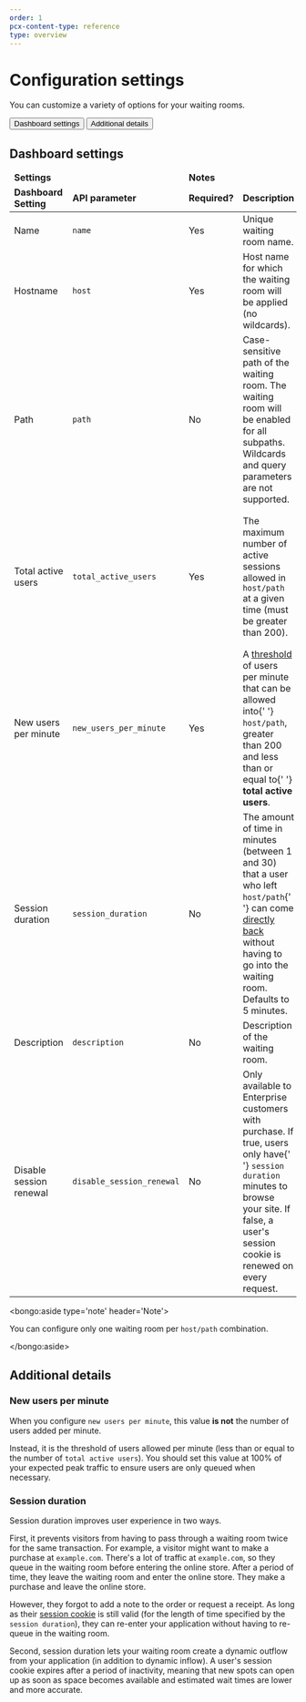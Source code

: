 ```yaml
---
order: 1
pcx-content-type: reference
type: overview
---
```


# Configuration settings

You can customize a variety of options for your waiting rooms.

<ButtonGroup>
  <Button type="primary" href="#dashboard-settings">
    Dashboard settings
  </Button>
  <Button type="secondary" href="#additional-details">
    Additional details
  </Button>
</ButtonGroup>

## Dashboard settings

<table style="width:100%">
  <thead>
    <tr>
      <td colspan="2" style="width:30%">
        <strong>Settings</strong>
      </td>
      <td colspan="2" style="width:70%">
        <strong>Notes</strong>
      </td>
    </tr>
    <tr>
      <td style="width:15%">
        <strong>Dashboard Setting</strong>
      </td>
      <td style="width:15%">
        <strong>API parameter</strong>
      </td>
      <td style="width:15%">
        <strong>Required?</strong>
      </td>
      <td style="width:30%">
        <strong>Description</strong>
      </td>
      <td style="width:25%">
        <strong>Best practices</strong>
      </td>
    </tr>
  </thead>
  <tbody>
    <tr>
      <td>Name</td>
      <td>
        <code>name</code>
      </td>
      <td>Yes</td>
      <td>Unique waiting room name.</td>
      <td></td>
    </tr>
    <tr>
      <td>Hostname</td>
      <td>
        <code>host</code>
      </td>
      <td>Yes</td>
      <td>Host name for which the waiting room will be applied (no wildcards).</td>
      <td>
        Do not include <code>http://</code> or <code>https://</code>.
      </td>
    </tr>
    <tr>
      <td>Path</td>
      <td>
        <code>path</code>
      </td>
      <td>No</td>
      <td>
        Case-sensitive path of the waiting room. The waiting room will be enabled for all subpaths.
        Wildcards and query parameters are not supported.
      </td>
      <td>
        If your server does not allow letter casing, use numbers in your <code>path</code> or
        redirect traffic with a Page Rule.
      </td>
    </tr>
    <tr>
      <td>Total active users</td>
      <td>
        <code>total_active_users</code>
      </td>
      <td>Yes</td>
      <td>
        The maximum number of active sessions allowed in <code>host/path</code> at a given time
        (must be greater than 200).
      </td>
      <td>
        Set to 75% of origin traffic capacity and adjust as needed. Adjustments may affect estimated
        wait time shown to end users.
      </td>
    </tr>
    <tr>
      <td>New users per minute</td>
      <td>
        <code>new_users_per_minute</code>
      </td>
      <td>Yes</td>
      <td>
        A <a href="#new-users-per-minute">threshold</a> of users per minute that can be allowed into{' '}
        <code>host/path</code>, greater than 200 and less than or equal to{' '}
        <strong>total active users</strong>.
      </td>
      <td>Set to 100% of peak traffic to ensure users are only queued when necessary</td>
    </tr>
    <tr>
      <td>Session duration</td>
      <td>
        <code>session_duration</code>
      </td>
      <td>No</td>
      <td>
        The amount of time in minutes (between 1 and 30) that a user who left <code>host/path</code>{' '}
        can come <a href="#session-duration">directly back</a> without having to go into the waiting
        room. Defaults to 5 minutes.
      </td>
      <td></td>
    </tr>
    <tr>
      <td>Description</td>
      <td>
        <code>description</code>
      </td>
      <td>No</td>
      <td>Description of the waiting room.</td>
      <td></td>
    </tr>
    <tr>
      <td>Disable session renewal</td>
      <td>
        <code>disable_session_renewal</code>
      </td>
      <td>No</td>
      <td>
        Only available to Enterprise customers with purchase. If true, users only have{' '}
        <code>session duration</code> minutes to browse your site. If false, a user's session cookie
        is renewed on every request.
      </td>
      <td></td>
    </tr>
  </tbody>
</table>

<bongo:aside type='note' header='Note'>

You can configure only one waiting room per `host/path` combination.

</bongo:aside>

## Additional details

### New users per minute

When you configure `new users per minute`, this value **is not** the number of users added per minute.

Instead, it is the threshold of users allowed per minute (less than or equal to the number of `total active users`). You should set this value at 100% of your expected peak traffic to ensure users are only queued when necessary.

### Session duration

Session duration improves user experience in two ways.

First, it prevents visitors from having to pass through a waiting room twice for the same transaction. For example, a visitor might want to make a purchase at `example.com`. There's a lot of traffic at `example.com`, so they queue in the waiting room before entering the online store. After a period of time, they leave the waiting room and enter the online store. They make a purchase and leave the online store.

However, they forgot to add a note to the order or request a receipt. As long as their [session cookie](/reference/waiting-room-cookie) is still valid (for the length of time specified by the `session duration`), they can re-enter your application without having to re-queue in the waiting room.

Second, session duration lets your waiting room create a dynamic outflow from your application (in addition to dynamic inflow). A user's session cookie expires after a period of inactivity, meaning that new spots can open up as soon as space becomes available and estimated wait times are lower and more accurate.
